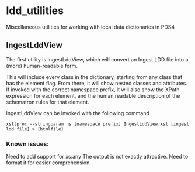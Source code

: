 # ldd_utilities
Miscellaneous utilities for working with local data dictionaries in PDS4


## IngestLddView

The first utility is IngestLddView, which will convert an Ingest LDD file into a (more) human-readable form.

This will include every class in the dictionary, starting from any class that has the element flag. From there, it will show nested classes and attributes. If invoked with the correct namespace prefix, it will also show the XPath expression for each element, and the human readable description of the schematron rules for that element.

IngestLddView can be invoked with the following command

`xsltproc --stringparam ns [namespace prefix] IngestLddView.xsl [ingest ldd file] > [htmlfile]`

### Known issues:
Need to add support for xs:any
The output is not exactly attractive. Need to format it for easier comprehension.
